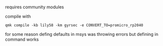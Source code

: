 requires community modules

compile with 
```
qmk compile -kb lily58 -km gyrsec -e CONVERT_TO=promicro_rp2040
```
for some reason defing defaults in msys was throwing errors but defining in command works
